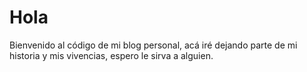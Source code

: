# Hola

Bienvenido al código de mi blog personal, acá iré dejando parte de mi historia y mis vivencias, espero le sirva a alguien.
